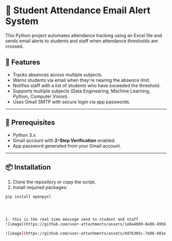 # 📧 Student Attendance Email Alert System

This Python project automates attendance tracking using an Excel file and sends email alerts to students and staff when attendance thresholds are crossed.

## 🚀 Features

- Tracks absences across multiple subjects.
- Warns students via email when they're nearing the absence limit.
- Notifies staff with a list of students who have exceeded the threshold.
- Supports multiple subjects (Data Engineering, Machine Learning, Python, Computer Vision).
- Uses Gmail SMTP with secure login via app passwords.

---

## 📝 Prerequisites

- Python 3.x
- Gmail account with **2-Step Verification** enabled.
- App password generated from your Gmail account.

---

## 📦 Installation

1. Clone the repository or copy the script.
2. Install required packages:

```bash
pip install openpyxl




1. this is the real time message send to student and staff 
![image](https://github.com/user-attachments/assets/1e0a4889-8e88-4956-8624-3a8d9813f1dd)

![image](https://github.com/user-attachments/assets/dd7b305c-7dd8-481e-85a2-694051d6dae1)
